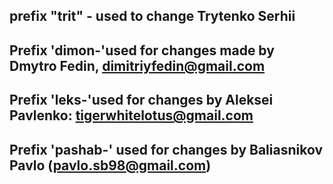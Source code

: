 ## prefix "trit" - used to change Trytenko Serhii



## Prefix 'dimon-'used for changes made by Dmytro Fedin, dimitriyfedin@gmail.com



## Prefix 'leks-'used for changes by Aleksei Pavlenko: tigerwhitelotus@gmail.com



## Prefix 'pashab-' used for changes by Baliasnikov Pavlo (pavlo.sb98@gmail.com)